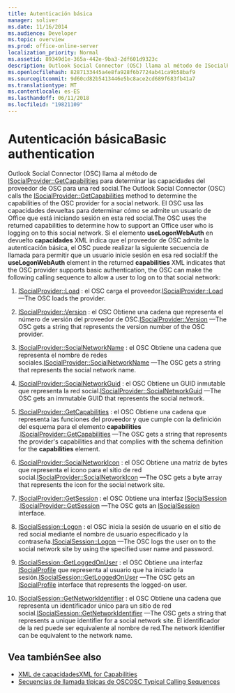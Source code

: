 ```yaml
---
title: Autenticación básica
manager: soliver
ms.date: 11/16/2014
ms.audience: Developer
ms.topic: overview
ms.prod: office-online-server
localization_priority: Normal
ms.assetid: 89349d1e-365a-442e-9ba3-2df601d9323c
description: Outlook Social Connector (OSC) llama al método de ISocialProvider::GetCapabilities para determinar las capacidades del proveedor de OSC para una red social.
ms.openlocfilehash: 8287133445a4e8fa928f6b7724ab41ca9b58baf9
ms.sourcegitcommit: 9d60cd82b5413446e5bc8ace2cd689f683fb41a7
ms.translationtype: MT
ms.contentlocale: es-ES
ms.lasthandoff: 06/11/2018
ms.locfileid: "19821109"
---
```

# <a name="basic-authentication"></a><span data-ttu-id="8130f-103">Autenticación básica</span><span class="sxs-lookup"><span data-stu-id="8130f-103">Basic authentication</span></span>

<span data-ttu-id="8130f-104">Outlook Social Connector (OSC) llama al método de [ISocialProvider::GetCapabilities](isocialprovider-getcapabilities.md) para determinar las capacidades del proveedor de OSC para una red social.</span><span class="sxs-lookup"><span data-stu-id="8130f-104">The Outlook Social Connector (OSC) calls the [ISocialProvider::GetCapabilities](isocialprovider-getcapabilities.md) method to determine the capabilities of the OSC provider for a social network.</span></span> <span data-ttu-id="8130f-105">El OSC usa las capacidades devueltas para determinar cómo se admite un usuario de Office que está iniciando sesión en esta red social.</span><span class="sxs-lookup"><span data-stu-id="8130f-105">The OSC uses the returned capabilities to determine how to support an Office user who is logging on to this social network.</span></span> <span data-ttu-id="8130f-106">Si el elemento **useLogonWebAuth** en devuelto **capacidades** XML indica que el proveedor de OSC admite la autenticación básica, el OSC puede realizar la siguiente secuencia de llamada para permitir que un usuario inicie sesión en esa red social:</span><span class="sxs-lookup"><span data-stu-id="8130f-106">If the **useLogonWebAuth** element in the returned **capabilities** XML indicates that the OSC provider supports basic authentication, the OSC can make the following calling sequence to allow a user to log on to that social network:</span></span> 
  
1. <span data-ttu-id="8130f-107">[ISocialProvider::Load](isocialprovider-load.md) : el OSC carga el proveedor.</span><span class="sxs-lookup"><span data-stu-id="8130f-107">[ISocialProvider::Load](isocialprovider-load.md) —The OSC loads the provider.</span></span> 
    
2. <span data-ttu-id="8130f-108">[ISocialProvider::Version](isocialprovider-version.md) : el OSC Obtiene una cadena que representa el número de versión del proveedor de OSC.</span><span class="sxs-lookup"><span data-stu-id="8130f-108">[ISocialProvider::Version](isocialprovider-version.md) —The OSC gets a string that represents the version number of the OSC provider.</span></span> 
    
3. <span data-ttu-id="8130f-109">[ISocialProvider::SocialNetworkName](isocialprovider-socialnetworkname.md) : el OSC Obtiene una cadena que representa el nombre de redes sociales.</span><span class="sxs-lookup"><span data-stu-id="8130f-109">[ISocialProvider::SocialNetworkName](isocialprovider-socialnetworkname.md) —The OSC gets a string that represents the social network name.</span></span> 
    
4. <span data-ttu-id="8130f-110">[ISocialProvider::SocialNetworkGuid](isocialprovider-socialnetworkguid.md) : el OSC Obtiene un GUID inmutable que representa la red social.</span><span class="sxs-lookup"><span data-stu-id="8130f-110">[ISocialProvider::SocialNetworkGuid](isocialprovider-socialnetworkguid.md) —The OSC gets an immutable GUID that represents the social network.</span></span> 
    
5. <span data-ttu-id="8130f-111">[ISocialProvider::GetCapabilities](isocialprovider-getcapabilities.md) : el OSC Obtiene una cadena que representa las funciones del proveedor y que cumple con la definición del esquema para el elemento **capabilities** .</span><span class="sxs-lookup"><span data-stu-id="8130f-111">[ISocialProvider::GetCapabilities](isocialprovider-getcapabilities.md) —The OSC gets a string that represents the provider's capabilities and that complies with the schema definition for the **capabilities** element.</span></span> 
    
6. <span data-ttu-id="8130f-112">[ISocialProvider::SocialNetworkIcon](isocialprovider-socialnetworkicon.md) : el OSC Obtiene una matriz de bytes que representa el icono para el sitio de red social.</span><span class="sxs-lookup"><span data-stu-id="8130f-112">[ISocialProvider::SocialNetworkIcon](isocialprovider-socialnetworkicon.md) —The OSC gets a byte array that represents the icon for the social network site.</span></span> 
    
7. <span data-ttu-id="8130f-113">[ISocialProvider::GetSession](isocialprovider-getsession.md) : el OSC Obtiene una interfaz [ISocialSession](isocialsessioniunknown.md) .</span><span class="sxs-lookup"><span data-stu-id="8130f-113">[ISocialProvider::GetSession](isocialprovider-getsession.md) —The OSC gets an [ISocialSession](isocialsessioniunknown.md) interface.</span></span> 
    
8. <span data-ttu-id="8130f-114">[ISocialSession::Logon](isocialsession-logon.md) : el OSC inicia la sesión de usuario en el sitio de red social mediante el nombre de usuario especificado y la contraseña.</span><span class="sxs-lookup"><span data-stu-id="8130f-114">[ISocialSession::Logon](isocialsession-logon.md) —The OSC logs the user on to the social network site by using the specified user name and password.</span></span> 
    
9. <span data-ttu-id="8130f-115">[ISocialSession::GetLoggedOnUser](isocialsession-getloggedonuser.md) : el OSC Obtiene una interfaz [ISocialProfile](isocialprovideriunknown.md) que representa al usuario que ha iniciado la sesión.</span><span class="sxs-lookup"><span data-stu-id="8130f-115">[ISocialSession::GetLoggedOnUser](isocialsession-getloggedonuser.md) —The OSC gets an [ISocialProfile](isocialprovideriunknown.md) interface that represents the logged-on user.</span></span> 
    
10. <span data-ttu-id="8130f-116">[ISocialSession::GetNetworkIdentifier](isocialsession-getnetworkidentifier.md) : el OSC Obtiene una cadena que representa un identificador único para un sitio de red social.</span><span class="sxs-lookup"><span data-stu-id="8130f-116">[ISocialSession::GetNetworkIdentifier](isocialsession-getnetworkidentifier.md) —The OSC gets a string that represents a unique identifier for a social network site.</span></span> <span data-ttu-id="8130f-117">El identificador de la red puede ser equivalente al nombre de red.</span><span class="sxs-lookup"><span data-stu-id="8130f-117">The network identifier can be equivalent to the network name.</span></span> 
    
## <a name="see-also"></a><span data-ttu-id="8130f-118">Vea también</span><span class="sxs-lookup"><span data-stu-id="8130f-118">See also</span></span>

- [<span data-ttu-id="8130f-119">XML de capacidades</span><span class="sxs-lookup"><span data-stu-id="8130f-119">XML for Capabilities</span></span>](xml-for-capabilities.md)
- [<span data-ttu-id="8130f-120">Secuencias de llamada típicas de OSC</span><span class="sxs-lookup"><span data-stu-id="8130f-120">OSC Typical Calling Sequences</span></span>](osc-typical-calling-sequences.md)


